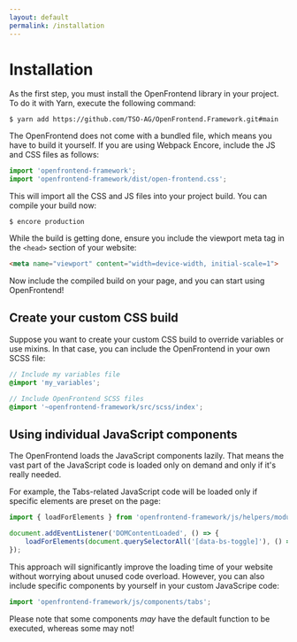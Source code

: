 ```yaml
---
layout: default
permalink: /installation
---
```


# Installation

As the first step, you must install the OpenFrontend library in your project. To do it with Yarn, execute the following command:

```shell
$ yarn add https://github.com/TSO-AG/OpenFrontend.Framework.git#main
```

The OpenFrontend does not come with a bundled file, which means you have to build it yourself. If you are using Webpack Encore, include the JS and CSS files as follows:

```js
import 'openfrontend-framework';
import 'openfrontend-framework/dist/open-frontend.css';
```

This will import all the CSS and JS files into your project build. You can compile your build now:

```shell
$ encore production
```

While the build is getting done, ensure you include the viewport meta tag in the `<head>` section of your website:

```html
<meta name="viewport" content="width=device-width, initial-scale=1">
```

Now include the compiled build on your page, and you can start using OpenFrontend!

## Create your custom CSS build

Suppose you want to create your custom CSS build to override variables or use mixins. In that case, you can include the OpenFrontend in your own SCSS file:

```scss
// Include my variables file
@import 'my_variables';

// Include OpenFrontend SCSS files
@import '~openfrontend-framework/src/scss/index';
```

## Using individual JavaScript components

The OpenFrontend loads the JavaScript components lazily. That means the vast part of the JavaScript code is loaded only on demand and only if it's really needed.

For example, the Tabs-related JavaScript code will be loaded only if specific elements are preset on the page:

```js
import { loadForElements } from 'openfrontend-framework/js/helpers/module-loader';

document.addEventListener('DOMContentLoaded', () => {
    loadForElements(document.querySelectorAll('[data-bs-toggle]'), () => import('openfrontend-framework/js/components/tabs'));
});
```

This approach will significantly improve the loading time of your website without worrying about unused code overload. However, you can also include specific components by yourself in your custom JavaScripe code:

```js
import 'openfrontend-framework/js/components/tabs';
```  

Please note that some components _may_ have the default function to be executed, whereas some may not!
